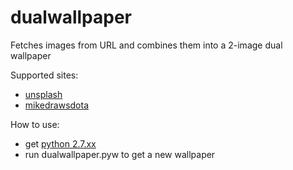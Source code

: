 # dualwallpaper
Fetches images from URL and combines them into a 2-image dual wallpaper

Supported sites:
  - [unsplash](https://www.unsplash.com)
  - [mikedrawsdota](http://mdd.hirshon.net/)
  
How to use:
  - get [python 2.7.xx](https://www.python.org/downloads/)
  - run dualwallpaper.pyw to get a new wallpaper
